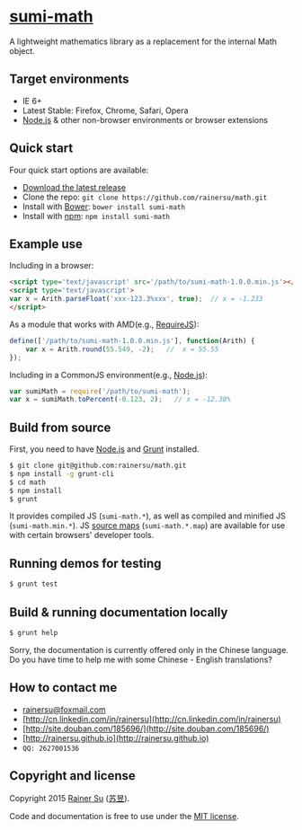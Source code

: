 # [sumi-math](https://www.npmjs.com/package/sumi-math)
A lightweight mathematics library as a replacement for the internal Math object.

Target environments
-------------------

- IE 6+
- Latest Stable: Firefox, Chrome, Safari, Opera
- [Node.js](https://nodejs.org/) & other non-browser environments or browser extensions

Quick start
-----------

Four quick start options are available:

- [Download the latest release](https://github.com/rainersu/math/archive/v1.0.0.zip)
- Clone the repo: `git clone https://github.com/rainersu/math.git`
- Install with [Bower](http://bower.io): `bower install sumi-math`
- Install with [npm](https://www.npmjs.com): `npm install sumi-math`

Example use
-----------

Including in a browser:

```html
<script type='text/javascript' src='/path/to/sumi-math-1.0.0.min.js'></script>
<script type='text/javascript'>
var x = Arith.parseFloat('xxx-123.3%xxx', true);  // x = -1.233
</script>
```

As a module that works with AMD(e.g., [RequireJS](http://requirejs.org/)):

```JavaScript
define(['/path/to/sumi-math-1.0.0.min.js'], function(Arith) {
	var x = Arith.round(55.549, -2);   //  x = 55.55
});
```

Including in a CommonJS environment(e.g., [Node.js](https://nodejs.org/)):

```JavaScript
var sumiMath = require('/path/to/sumi-math');
var x = sumiMath.toPercent(-0.123, 2);   // x = -12.30%
```

Build from source
-----------------

First, you need to have [Node.js](https://nodejs.org/) and [Grunt](http://gruntjs.com/) installed.

```bash
$ git clone git@github.com:rainersu/math.git
$ npm install -g grunt-cli
$ cd math
$ npm install
$ grunt
```

It provides compiled JS (`sumi-math.*`), as well as compiled and minified JS (`sumi-math.min.*`). JS [source maps](https://developers.google.com/chrome-developer-tools/docs/css-preprocessors) (`sumi-math.*.map`) are available for use with certain browsers' developer tools.

Running demos for testing
-------------------------

```bash
$ grunt test
```

Build & running documentation locally
-------------------------------------

```bash
$ grunt help
```

Sorry, the documentation is currently offered only in the Chinese language. Do you have time to help me with some Chinese - English translations?

How to contact me
-----------------

- [rainersu@foxmail.com](mailto:rainersu@foxmail.com)
- [http://cn.linkedin.com/in/rainersu](http://cn.linkedin.com/in/rainersu)
- [http://site.douban.com/185696/](http://site.douban.com/185696/)
- [http://rainersu.github.io](http://rainersu.github.io)
- ``QQ: 2627001536``

Copyright and license
---------------------

Copyright 2015 [Rainer Su](mailto:rainersu@foxmail.com) ([苏昱](http://cn.linkedin.com/in/rainersu)).

Code and documentation is free to use under the [MIT license](https://github.com/rainersu/regexp/blob/master/LICENSE.md).
